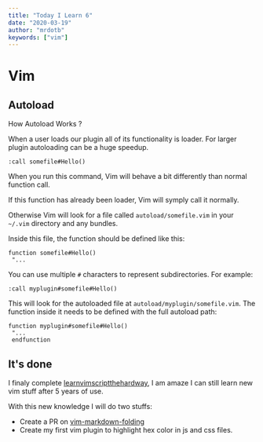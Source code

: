 ```yaml
---
title: "Today I Learn 6"
date: "2020-03-19"
author: "mrdotb"
keywords: ["vim"]
---
```


# Vim

## Autoload

How Autoload Works ?

When a user loads our plugin all of its functionality is loader. For larger
plugin autoloading can be a huge speedup.

```vim
:call somefile#Hello()
```

When you run this command, Vim will behave a bit differently than normal
function call.

If this function has already been loader, Vim will symply call it normally.

Otherwise Vim will look for a file called `autoload/somefile.vim` in your
`~/.vim` directory and any bundles.

Inside this file, the function should be defined like this:

```vim
function somefile#Hello()
 "...
```

You can use multiple `#` characters to represent subdirectories. For example:

```vim
:call myplugin#somefile#Hello()
```

This will look for the autoloaded file at `autoload/myplugin/somefile.vim`.
The function inside it needs to be defined with the full autoload path:

```vim
function myplugin#somefile#Hello()
 "...
 endfunction
```

## It's done

I finaly complete [learnvimscriptthehardway](https://learnvimscriptthehardway.stevelosh.com/),
I am amaze I can still learn new vim stuff after 5 years of use.

With this new knowledge I will do two stuffs:
+ Create a PR on [vim-markdown-folding](https://github.com/masukomi/vim-markdown-folding)
+ Create my first vim plugin to highlight hex color in js and css files.
